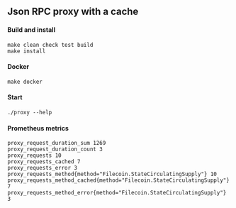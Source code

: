 Json RPC proxy with a cache
-----------------------------

#### Build and install

    make clean check test build
    make install

#### Docker

    make docker

#### Start

    ./proxy --help

#### Prometheus metrics

    proxy_request_duration_sum 1269
    proxy_request_duration_count 3
    proxy_requests 10
    proxy_requests_cached 7
    proxy_requests_error 3
    proxy_requests_method{method="Filecoin.StateCirculatingSupply"} 10
    proxy_requests_method_cached{method="Filecoin.StateCirculatingSupply"} 7
    proxy_requests_method_error{method="Filecoin.StateCirculatingSupply"} 3
